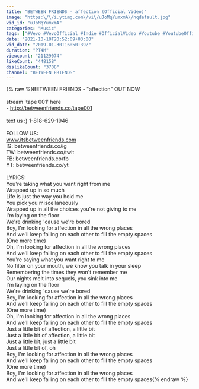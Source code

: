 ```yaml
---
title: "BETWEEN FRIENDS - affection (Official Video)"
image: "https:\/\/i.ytimg.com\/vi\/uJoMqYumxmA\/hqdefault.jpg"
vid_id: "uJoMqYumxmA"
categories: "Music"
tags: ["#Vevo #VevoOfficial #Indie #OfficialVideo #Youtube #YoutubeOfficial #BETWEENFRIENDS #affection #pop"]
date: "2021-10-10T20:52:09+03:00"
vid_date: "2019-01-30T16:50:39Z"
duration: "PT4M"
viewcount: "21129074"
likeCount: "448158"
dislikeCount: "3708"
channel: "BETWEEN FRIENDS"
---
```

{% raw %}BETWEEN FRIENDS - &quot;affection&quot; OUT NOW<br /><br />stream 'tape 001' here    <br /> - <a rel="nofollow" target="blank" href="http://betweenfriends.co/tape001">http://betweenfriends.co/tape001</a><br /><br />text us :) 1-818-629-1946<br /><br />FOLLOW US:<br />www.itsbetweenfriends.com<br />IG: betweenfriends.co/ig <br />TW: betweenfriends.co/twit<br />FB: betweenfriends.co/fb<br />YT: betweenfriends.co/yt<br /><br />LYRICS: <br />You're taking what you want right from me<br />Wrapped up in so much<br />Life is just the way you hold me<br />You pick you miscellaneously<br />Wrapped up in all the choices you're not giving to me<br />I'm laying on the floor<br />We're drinking 'cause we're bored<br />Boy, I'm looking for affection in all the wrong places<br />And we'll keep falling on each other to fill the empty spaces<br />(One more time)<br />Oh, I'm looking for affection in all the wrong places<br />And we'll keep falling on each other to fill the empty spaces<br />You're saying what you want right to me<br />No filter on your mouth, we know you talk in your sleep<br />Remembering the times they won't remember me<br />Our nights melt into sequels, you sink into me<br />I'm laying on the floor<br />We're drinking 'cause we're bored<br />Boy, I'm looking for affection in all the wrong places<br />And we'll keep falling on each other to fill the empty spaces<br />(One more time)<br />Oh, I'm looking for affection in all the wrong places<br />And we'll keep falling on each other to fill the empty spaces<br />Just a little bit of affection, a little bit<br />Just a little bit of affection, a little bit<br />Just a little bit, just a little bit<br />Just a little bit of, oh<br />Boy, I'm looking for affection in all the wrong places<br />And we'll keep falling on each other to fill the empty spaces<br />(One more time)<br />Boy, I'm looking for affection in all the wrong places<br />And we'll keep falling on each other to fill the empty spaces{% endraw %}
